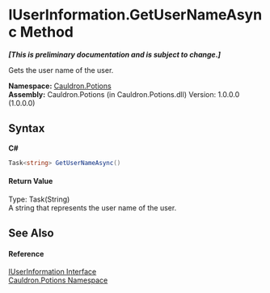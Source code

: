 # IUserInformation.GetUserNameAsync Method 
 _**\[This is preliminary documentation and is subject to change.\]**_

Gets the user name of the user.

**Namespace:**&nbsp;<a href="N_Cauldron_Potions">Cauldron.Potions</a><br />**Assembly:**&nbsp;Cauldron.Potions (in Cauldron.Potions.dll) Version: 1.0.0.0 (1.0.0.0)

## Syntax

**C#**<br />
``` C#
Task<string> GetUserNameAsync()
```


#### Return Value
Type: Task(String)<br />A string that represents the user name of the user.

## See Also


#### Reference
<a href="T_Cauldron_Potions_IUserInformation">IUserInformation Interface</a><br /><a href="N_Cauldron_Potions">Cauldron.Potions Namespace</a><br />